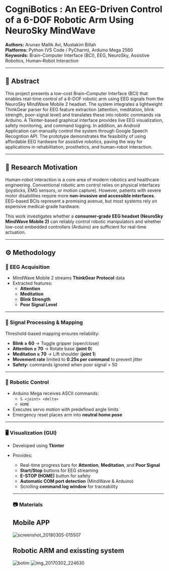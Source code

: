 # CogniBotics : An EEG-Driven Control of a 6-DOF Robotic Arm Using NeuroSky MindWave

**Authors:** Arunav Mallik Avi, Mustakim Billah  
**Platforms:** Python (VS Code / PyCharm), Arduino Mega 2560  
**Keywords:** Brain–Computer Interface (BCI), EEG, NeuroSky, Assistive Robotics, Human–Robot Interaction  

---

## 📌 Abstract
This project presents a low-cost Brain–Computer Interface (BCI) that enables real-time control of a 6-DOF robotic arm using EEG signals from the NeuroSky MindWave Mobile 2 headset. The system integrates a lightweight ThinkGear parser for EEG feature extraction (attention, meditation, blink strength, poor-signal level) and translates these into robotic commands via Arduino. A Tkinter-based graphical interface provides live EEG visualization, safety monitoring, and command logging. In addition, an Android Application can manually control the system through Google Speech Recogntion API. The prototype demonstrates the feasibility of using affordable EEG hardware for assistive robotics, paving the way for applications in rehabilitation, prosthetics, and human–robot interaction.

---

## 🎯 Research Motivation
Human–robot interaction is a core area of modern robotics and healthcare engineering. Conventional robotic arm control relies on physical interfaces (joysticks, EMG sensors, or motion capture). However, patients with severe motor disabilities require more **non-invasive and accessible interfaces**. EEG-based BCIs represent a promising avenue, but most systems rely on expensive medical-grade hardware.  

This work investigates whether a **consumer-grade EEG headset (NeuroSky MindWave Mobile 2)** can reliably control robotic manipulators and whether low-cost embedded controllers (Arduino) are sufficient for real-time actuation.

---

## ⚙️ Methodology

### 🧠 EEG Acquisition
- MindWave Mobile 2 streams **ThinkGear Protocol** data  
- Extracted features:  
  - **Attention**  
  - **Meditation**  
  - **Blink Strength**  
  - **Poor Signal Level**  

---

### 🔎 Signal Processing & Mapping
Threshold-based mapping ensures reliability:
- **Blink ≥ 60** → Toggle gripper (open/close)  
- **Attention ≥ 70** → Rotate base (**joint 0**)  
- **Meditation ≥ 70** → Lift shoulder (**joint 1**)  
- **Movement rate** limited to **0.25s per command** to prevent jitter  
- **Safety:** commands ignored when poor signal > 50  

---

### 🤖 Robotic Control
- Arduino Mega receives ASCII commands:  
  - `S <joint> <delta>`  
  - `HOME`  
- Executes servo motion with predefined angle limits  
- Emergency reset places arm into **neutral home pose**  

---

### 🖥️ Visualization (GUI)
- Developed using **Tkinter**  
- Provides:  
  - Real-time progress bars for **Attention**, **Meditation**, and **Poor Signal**  
  - **Start/Stop** buttons for EEG streaming  
  - **E-STOP (HOME)** button for safety  
  - **Automatic COM port detection** (MindWave & Arduino)  
  - Scrolling **command log window** for traceability

  ---

  ### 📷 Materials
  ## Mobile APP
  ![screenshot_20180305-015507](https://user-images.githubusercontent.com/21225215/36950160-1f41741e-201c-11e8-9822-03aa7ebbcd55.png) 
  
  ## Robotic ARM and exissting system
  ![botim](https://user-images.githubusercontent.com/21225215/36950161-27cc5ca2-201c-11e8-8a9a-ae4776917d38.png) ![img_20170302_224630](https://user-images.githubusercontent.com/21225215/36950163-2e5f7b26-201c-11e8-89a3-132123e1b319.jpg)


  

